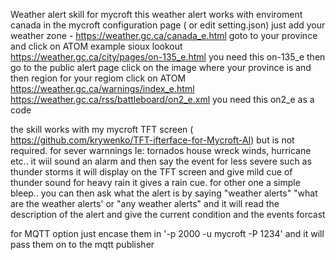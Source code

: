 Weather alert skill for mycroft
this weather alert  works with enviroment canada  in the mycroft configuration page ( or edit setting.json)
just add your weather zone  - https://weather.gc.ca/canada_e.html  goto to your province and click on ATOM 
example sioux lookout
https://weather.gc.ca/city/pages/on-135_e.html   you need this on-135_e
then go to the public alert page click on the image where your province is and then region  for your regiom click on ATOM 
https://weather.gc.ca/warnings/index_e.html
https://weather.gc.ca/rss/battleboard/on2_e.xml  you need this on2_e as a code

the skill works with my mycroft TFT screen ( https://github.com/krywenko/TFT-ifterface-for-Mycroft-AI) but is not required.     for  sever warnnings Ie: tornados  house wreck winds, hurricane  etc..   it wiil sound an alarm and then say the event
for less severe such as thunder storms  it will  display on the TFT screen and give mild cue of thunder sound  for  heavy rain it gives a  rain cue.  for other one a simple bleep..
 you can then ask what the alert is by saying  "weather alerts"  "what are the weather alerts' or "any weather alerts" and it will read the description of the alert and give the current condition and the events forcast 

for  MQTT option just encase them in '-p 2000 -u mycroft -P 1234' and it will pass them on to the mqtt publisher
